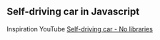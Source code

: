 ## Self-driving car in Javascript

Inspiration YouTube [Self-driving car - No libraries](https://www.youtube.com/watch?v=NkI9ia2cLhc&list=PLB0Tybl0UNfYoJE7ZwsBQoDIG4YN9ptyY)